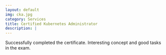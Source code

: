 ```yaml
---
layout: default
img: cka.jpg
category: Services
title: Certified Kubernetes Administrator
description: |
---
```

  Successfully completed the certificate. Interesting concept and good tasks in the exam.
